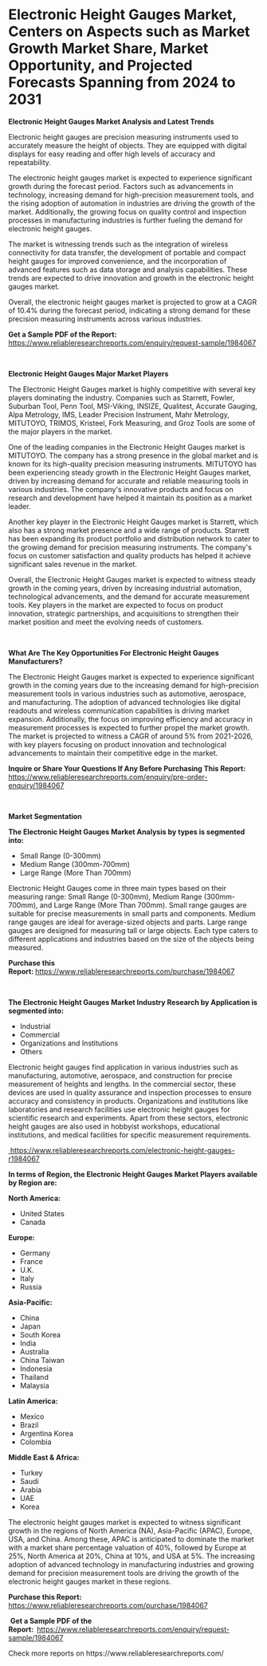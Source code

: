 <p><h1>Electronic Height Gauges Market, Centers on Aspects such as Market Growth Market Share, Market Opportunity, and Projected Forecasts Spanning from 2024 to 2031</h1></p><p><strong>Electronic Height Gauges Market Analysis and Latest Trends</strong></p>
<p><p>Electronic height gauges are precision measuring instruments used to accurately measure the height of objects. They are equipped with digital displays for easy reading and offer high levels of accuracy and repeatability.</p><p>The electronic height gauges market is expected to experience significant growth during the forecast period. Factors such as advancements in technology, increasing demand for high-precision measurement tools, and the rising adoption of automation in industries are driving the growth of the market. Additionally, the growing focus on quality control and inspection processes in manufacturing industries is further fueling the demand for electronic height gauges.</p><p>The market is witnessing trends such as the integration of wireless connectivity for data transfer, the development of portable and compact height gauges for improved convenience, and the incorporation of advanced features such as data storage and analysis capabilities. These trends are expected to drive innovation and growth in the electronic height gauges market.</p><p>Overall, the electronic height gauges market is projected to grow at a CAGR of 10.4% during the forecast period, indicating a strong demand for these precision measuring instruments across various industries.</p></p>
<p><strong>Get a Sample PDF of the Report:&nbsp;</strong> <a href="https://www.reliableresearchreports.com/enquiry/request-sample/1984067">https://www.reliableresearchreports.com/enquiry/request-sample/1984067</a></p>
<p>&nbsp;</p>
<p><strong>Electronic Height Gauges Major Market Players</strong></p>
<p><p>The Electronic Height Gauges market is highly competitive with several key players dominating the industry. Companies such as Starrett, Fowler, Suburban Tool, Penn Tool, MSI-Viking, INSIZE, Qualitest, Accurate Gauging, Alpa Metrology, IMS, Leader Precision Instrument, Mahr Metrology, MITUTOYO, TRIMOS, Kristeel, Fork Measuring, and Groz Tools are some of the major players in the market.</p><p>One of the leading companies in the Electronic Height Gauges market is MITUTOYO. The company has a strong presence in the global market and is known for its high-quality precision measuring instruments. MITUTOYO has been experiencing steady growth in the Electronic Height Gauges market, driven by increasing demand for accurate and reliable measuring tools in various industries. The company's innovative products and focus on research and development have helped it maintain its position as a market leader.</p><p>Another key player in the Electronic Height Gauges market is Starrett, which also has a strong market presence and a wide range of products. Starrett has been expanding its product portfolio and distribution network to cater to the growing demand for precision measuring instruments. The company's focus on customer satisfaction and quality products has helped it achieve significant sales revenue in the market.</p><p>Overall, the Electronic Height Gauges market is expected to witness steady growth in the coming years, driven by increasing industrial automation, technological advancements, and the demand for accurate measurement tools. Key players in the market are expected to focus on product innovation, strategic partnerships, and acquisitions to strengthen their market position and meet the evolving needs of customers.</p></p>
<p>&nbsp;</p>
<p><strong>What Are The Key Opportunities For Electronic Height Gauges Manufacturers?</strong></p>
<p><p>The Electronic Height Gauges market is expected to experience significant growth in the coming years due to the increasing demand for high-precision measurement tools in various industries such as automotive, aerospace, and manufacturing. The adoption of advanced technologies like digital readouts and wireless communication capabilities is driving market expansion. Additionally, the focus on improving efficiency and accuracy in measurement processes is expected to further propel the market growth. The market is projected to witness a CAGR of around 5% from 2021-2026, with key players focusing on product innovation and technological advancements to maintain their competitive edge in the market.</p></p>
<p><strong>Inquire or Share Your Questions If Any Before Purchasing This Report:</strong> <a href="https://www.reliableresearchreports.com/enquiry/pre-order-enquiry/1984067">https://www.reliableresearchreports.com/enquiry/pre-order-enquiry/1984067</a></p>
<p>&nbsp;</p>
<p><strong>Market Segmentation</strong></p>
<p><strong>The Electronic Height Gauges Market Analysis by types is segmented into:</strong></p>
<p><ul><li>Small Range (0-300mm)</li><li>Medium Range (300mm-700mm)</li><li>Large Range (More Than 700mm)</li></ul></p>
<p><p>Electronic Height Gauges come in three main types based on their measuring range: Small Range (0-300mm), Medium Range (300mm-700mm), and Large Range (More Than 700mm). Small range gauges are suitable for precise measurements in small parts and components. Medium range gauges are ideal for average-sized objects and parts. Large range gauges are designed for measuring tall or large objects. Each type caters to different applications and industries based on the size of the objects being measured.</p></p>
<p><strong>Purchase this Report:&nbsp;</strong><a href="https://www.reliableresearchreports.com/purchase/1984067">https://www.reliableresearchreports.com/purchase/1984067</a></p>
<p>&nbsp;</p>
<p><strong>The Electronic Height Gauges Market Industry Research by Application is segmented into:</strong></p>
<p><ul><li>Industrial</li><li>Commercial</li><li>Organizations and Institutions</li><li>Others</li></ul></p>
<p><p>Electronic height gauges find application in various industries such as manufacturing, automotive, aerospace, and construction for precise measurement of heights and lengths. In the commercial sector, these devices are used in quality assurance and inspection processes to ensure accuracy and consistency in products. Organizations and institutions like laboratories and research facilities use electronic height gauges for scientific research and experiments. Apart from these sectors, electronic height gauges are also used in hobbyist workshops, educational institutions, and medical facilities for specific measurement requirements.</p></p>
<p><a href="https://www.reliableresearchreports.com/electronic-height-gauges-r1984067">&nbsp;https://www.reliableresearchreports.com/electronic-height-gauges-r1984067</a></p>
<p><strong>In terms of Region, the Electronic Height Gauges Market Players available by Region are:</strong></p>
<p>
    <p> <strong> North America: </strong>
        <ul>
            <li>United States</li>
            <li>Canada</li>
        </ul>
        </p> 
    <p> <strong> Europe: </strong>
        <ul>
            <li>Germany</li>
            <li>France</li>
            <li>U.K.</li>
            <li>Italy</li>
            <li>Russia</li>
        </ul>
        </p> 
    <p> <strong> Asia-Pacific: </strong>
        <ul>
            <li>China</li>
            <li>Japan</li>
            <li>South Korea</li>
            <li>India</li>
            <li>Australia</li>
            <li>China Taiwan</li>
            <li>Indonesia</li>
            <li>Thailand</li>
            <li>Malaysia</li>
        </ul>
        </p> 
    <p> <strong> Latin America: </strong>
        <ul>
            <li>Mexico</li>
            <li>Brazil</li>
            <li>Argentina Korea</li>
            <li>Colombia</li>
        </ul>
        </p> 
    <p> <strong> Middle East & Africa: </strong>
        <ul>
            <li>Turkey</li>
            <li>Saudi</li>
            <li>Arabia</li>
            <li>UAE</li>
            <li>Korea</li>
        </ul>
    </p>
    </p>
<p><p>The electronic height gauges market is expected to witness significant growth in the regions of North America (NA), Asia-Pacific (APAC), Europe, USA, and China. Among these, APAC is anticipated to dominate the market with a market share percentage valuation of 40%, followed by Europe at 25%, North America at 20%, China at 10%, and USA at 5%. The increasing adoption of advanced technology in manufacturing industries and growing demand for precision measurement tools are driving the growth of the electronic height gauges market in these regions.</p></p>
<p><strong>Purchase this Report: </strong><a href="https://www.reliableresearchreports.com/purchase/1984067">https://www.reliableresearchreports.com/purchase/1984067</a></p>
<p>&nbsp;<strong>Get a Sample PDF of the Report:&nbsp;&nbsp;</strong><a href="https://www.reliableresearchreports.com/enquiry/request-sample/1984067">https://www.reliableresearchreports.com/enquiry/request-sample/1984067</a></p>
<p><strong></strong></p>
<p>Check more reports on https://www.reliableresearchreports.com/</p>